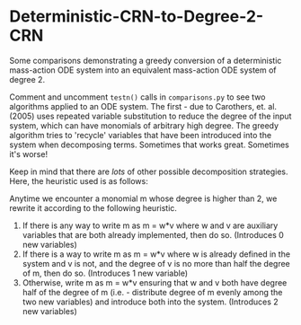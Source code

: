 # Deterministic-CRN-to-Degree-2-CRN
Some comparisons demonstrating a greedy conversion of a deterministic mass-action ODE system into an equivalent mass-action ODE system of degree 2.

Comment and uncomment `testn()` calls in `comparisons.py` to see two algorithms applied to an ODE system. The first - due to Carothers, et. al. (2005) uses repeated variable substitution to reduce the degree of the input system, which can have monomials of arbitrary high degree. The greedy algorithm tries to 'recycle' variables that have been introduced into the system when decomposing terms. Sometimes that works great. Sometimes it's worse!

Keep in mind that there are *lots* of other possible decomposition strategies. Here, the heuristic used is as follows:

Anytime we encounter a monomial m whose degree is higher than 2, we rewrite it according to the following heuristic. 

1. If there is any way to write m as m = w*v where w and v are auxiliary variables that are both already implemented, then do so. (Introduces 0 new variables)
2. If there is a way to write m as m = w*v where w is already defined in the system and v is not, and the degree of v is no more than half the degree of m, then do so. (Introduces 1 new variable)
3. Otherwise, write m as m = w*v ensuring that w and v both have degree half of the degree of m (i.e. - distribute degree of m evenly among the two new variables) and introduce both into the system. (Introduces 2 new variables)

